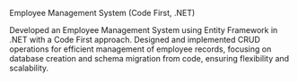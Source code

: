 Employee Management System (Code First, .NET)

Developed an Employee Management System using Entity Framework in .NET with a Code First approach.
Designed and implemented CRUD operations for efficient management of employee records,
focusing on database creation and schema migration from code, ensuring flexibility and scalability.
